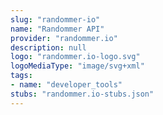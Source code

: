 ```yaml
---
slug: "randommer-io"
name: "Randommer API"
provider: "randommer.io"
description: null
logo: "randommer.io-logo.svg"
logoMediaType: "image/svg+xml"
tags:
- name: "developer_tools"
stubs: "randommer.io-stubs.json"
---
```

